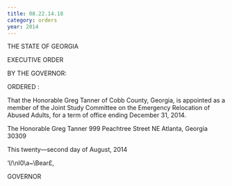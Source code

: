 ```yaml
---
title: 08.22.14.18
category: orders
year: 2014
---
```

 

THE STATE OF GEORGIA

EXECUTIVE ORDER

BY THE GOVERNOR:

ORDERED :

That the Honorable Greg Tanner of Cobb County, Georgia, is
appointed as a member of the Joint Study Committee on the
Emergency Relocation of Abused Adults, for a term of office
ending December 31, 2014.

The Honorable Greg Tanner
999 Peachtree Street NE
Atlanta, Georgia 30309

This twenty—second day of August, 2014

‘l/\nI0\a~\Bear£,

GOVERNOR

